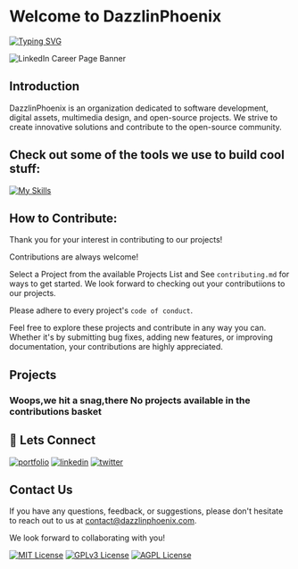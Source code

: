 
# Welcome to DazzlinPhoenix
[![Typing SVG](https://readme-typing-svg.demolab.com?font=Madimi+One&pause=1000&color=F73B0A&center=true&random=false&width=435&lines=Welcome+to+the+Future+)](https://git.io/typing-svg)

![LinkedIn Career Page Banner](https://github.com/dazzlinphoenix/.github/assets/37291194/60bda1cf-633a-47c6-84c2-26eb75272671)

## Introduction

DazzlinPhoenix is an organization dedicated to software development, digital assets, multimedia design, and open-source projects. We strive to create innovative solutions and contribute to the open-source community.


## Check out some of the tools we use to build cool stuff:

[![My Skills](https://skillicons.dev/icons?i=nodejs,react,blender,angular,aws,azure,cs,flutter,java,js,kubernetes,ps,postgres,redux,ruby,xd,materialui,git,rails,figma&perline=10)](https://skillicons.dev)

## How to Contribute:

Thank you for your interest in contributing to our projects!

Contributions are always welcome!

Select a Project from the available Projects List and See `contributing.md` for ways to get started.
We look forward to checking out your contributiions to our projects.


Please adhere to every project's `code of conduct`.


Feel free to explore these projects and contribute in any way you can. Whether it's by submitting bug fixes, adding new features, or improving documentation, your contributions are highly appreciated.

## Projects

### Woops,we hit a snag,there No projects available in the contributions basket


## 🔗 Lets Connect
[![portfolio](https://img.shields.io/badge/officialwebsite-000?style=for-the-badge&logo=ko-fi&logoColor=white)](https://dazzlinphoenix.com/)
[![linkedin](https://img.shields.io/badge/linkedin-0A66C2?style=for-the-badge&logo=linkedin&logoColor=white)](https://www.linkedin.com/company/dazzlinphoenix)
[![twitter](https://img.shields.io/badge/twitter-1DA1F2?style=for-the-badge&logo=twitter&logoColor=white)](https://twitter.com/dazzlinphoenix)


## Contact Us

If you have any questions, feedback, or suggestions, please don't hesitate to reach out to us at [contact@dazzlinphoenix.com](mailto:contact@dazzlinphoenix.com).

We look forward to collaborating with you!


[![MIT License](https://img.shields.io/badge/License-MIT-green.svg)](https://choosealicense.com/licenses/mit/)
[![GPLv3 License](https://img.shields.io/badge/License-GPL%20v3-yellow.svg)](https://opensource.org/licenses/)
[![AGPL License](https://img.shields.io/badge/license-AGPL-blue.svg)](http://www.gnu.org/licenses/agpl-3.0)
